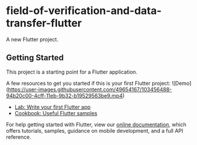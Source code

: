 # field-of-verification-and-data-transfer-flutter

A new Flutter project.

## Getting Started

This project is a starting point for a Flutter application.

A few resources to get you started if this is your first Flutter project:
![Demo] (https://user-images.githubusercontent.com/49654167/103456488-94b20c00-4cff-11eb-9b32-b19529563be9.mp4)
- [Lab: Write your first Flutter app](https://flutter.dev/docs/get-started/codelab)
- [Cookbook: Useful Flutter samples](https://flutter.dev/docs/cookbook)

For help getting started with Flutter, view our
[online documentation](https://flutter.dev/docs), which offers tutorials,
samples, guidance on mobile development, and a full API reference.
